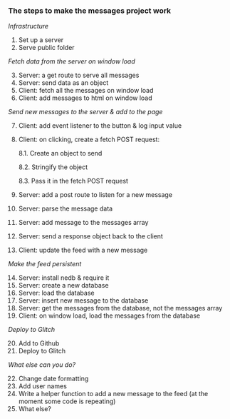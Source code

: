 ### The steps to make the messages project work

*Infrastructure*  

1. Set up a server
2. Serve public folder

*Fetch data from the server on window load*  

3. Server: a get route to serve all messages
4. Server: send data as an object
5. Client: fetch all the messages on window load
6. Client: add messages to html on window load

*Send new messages to the server & add to the page*  

7. Client: add event listener to the button & log input value
8. Client: on clicking, create a fetch POST request:  


	8.1. Create an object to send  


	8.2. Stringify the object  


	8.3. Pass it in the fetch POST request
9. Server: add a post route to listen for a new message
10. Server: parse the message data
11. Server: add message to the messages array
12. Server: send a response object back to the client
13. Client: update the feed with a new message

*Make the feed persistent*  

14. Server: install nedb & require it
15. Server: create a new database
16. Server: load the database
17. Server: insert new message to the database
18. Server: get the messages from the database, not the messages array
19. Client: on window load, load the messages from the database

*Deploy to Glitch*  

20. Add to Github
21. Deploy to Glitch

*What else can you do?*  

22. Change date formatting
23. Add user names
24. Write a helper function to add a new message to the feed (at the moment some code is repeating)
25. What else?
